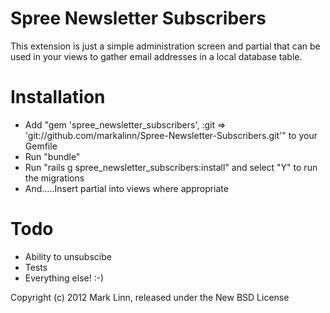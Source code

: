 Spree Newsletter Subscribers
============================

This extension is just a simple administration screen and partial that can be used in your views to gather email addresses in a local database table.

Installation
============

* Add "gem 'spree_newsletter_subscribers', :git => 'git://github.com/markalinn/Spree-Newsletter-Subscribers.git'" to your Gemfile
* Run "bundle"
* Run "rails g spree_newsletter_subscribers:install" and select "Y" to run the migrations
* And.....Insert partial into views where appropriate 

Todo
====

* Ability to unsubscibe
* Tests
* Everything else! :-)

Copyright (c) 2012 Mark Linn, released under the New BSD License
